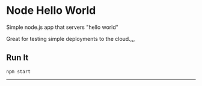 # Node Hello World

Simple node.js app that servers "hello world"

Great for testing simple deployments to the cloud.,,,

## Run It

`npm start`

---

  
